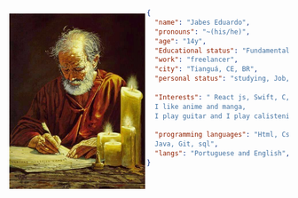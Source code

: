 <p>
    <img alt="Apostolo Paulo" src="./assets/Paulo.jpg"  style="margin-top:10px; margin-right:3px;"
    height="316px"
    align="left">
</p>

~~~json
{
  "name": "Jabes Eduardo",
  "pronouns": "~(his/he)",
  "age": "14y",
  "Educational status": "Fundamental 8",
  "work": "freelancer",
  "city": "Tianguá, CE, BR",
  "personal status": "studying, Job, developing",

  "Interests": " React js, Swift, C, C++... 
  I like anime and manga, 
  I play guitar and I play calistenia ",

  "programming languages": "Html, Css, Javascript, 
  Java, Git, sql",
  "langs": "Portuguese and English",
} 